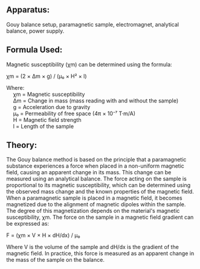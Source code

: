 <h2>Apparatus: </h2>
<p>Gouy balance setup, paramagnetic sample, electromagnet, analytical balance, power supply.</p>

<h2>Formula Used:</h2>
<p>Magnetic susceptibility (χm) can be determined using the formula:

χm = (2 × Δm × g) / (μ₀ × H² × l)

Where:<br>
&emsp; χm = Magnetic susceptibility <br>
&emsp; Δm = Change in mass (mass reading with and without the sample)<br>
&emsp; g = Acceleration due to gravity<br>
&emsp; μ₀ = Permeability of free space (4π × 10⁻⁷ T·m/A)<br>
&emsp; H = Magnetic field strength<br>
&emsp; l = Length of the sample
</p>

<h2>Theory: </h2>
<p>The Gouy balance method is based on the principle that a paramagnetic substance experiences a force when placed in a non-uniform magnetic field, causing an apparent change in its mass. This change can be measured using an analytical balance. The force acting on the sample is proportional to its magnetic susceptibility, which can be determined using the observed mass change and the known properties of the magnetic field.
When a paramagnetic sample is placed in a magnetic field, it becomes magnetized due to the alignment of magnetic dipoles within the sample. The degree of this magnetization depends on the material's magnetic susceptibility, χm. The force on the sample in a magnetic field gradient can be expressed as:

F = (χm × V × H × dH/dx) / μ₀

Where V is the volume of the sample and dH/dx is the gradient of the magnetic field. In practice, this force is measured as an apparent change in the mass of the sample on the balance.

</p>













